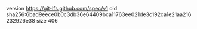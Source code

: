 version https://git-lfs.github.com/spec/v1
oid sha256:6bad9eece0b0c3db36e64409bca11763ee021de3c192ca1e21aa216232926e38
size 406
